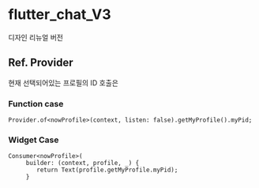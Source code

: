 # flutter_chat_V3

디자인 리뉴얼 버전


## Ref. Provider
현재 선택되어있는 프로필의 ID 호출은 
### Function case
```
Provider.of<nowProfile>(context, listen: false).getMyProfile().myPid;
```

### Widget Case
```
Consumer<nowProfile>(
     builder: (context, profile, _) {
        return Text(profile.getMyProfile.myPid);
     }
```
     
